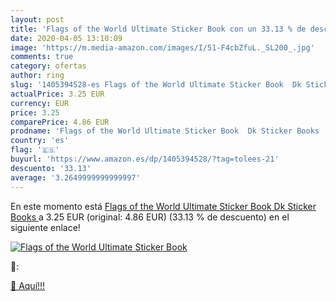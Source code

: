 ```yaml
---
layout: post
title: 'Flags of the World Ultimate Sticker Book con un 33.13 % de descuento'
date: 2020-04-05 13:10:09
image: 'https://m.media-amazon.com/images/I/51-F4cbZfuL._SL200_.jpg'
comments: true
category: ofertas
author: ring
slug: '1405394528-es Flags of the World Ultimate Sticker Book  Dk Sticker Books '
actualPrice: 3.25 EUR
currency: EUR
price: 3.25
comparePrice: 4.86 EUR
prodname: 'Flags of the World Ultimate Sticker Book  Dk Sticker Books '
country: 'es'
flag: '🇪🇸'
buyurl: 'https://www.amazon.es/dp/1405394528/?tag=tolees-21'
descuento: '33.13'
average: '3.2649999999999997'
---
```


En este momento está [Flags of the World Ultimate Sticker Book  Dk Sticker Books ](https://www.amazon.es/dp/1405394528/?tag=tolees-21) a 3.25 EUR (original: 4.86 EUR) (33.13 %  de descuento) en el siguiente enlace!

[![Flags of the World Ultimate Sticker Book](https://m.media-amazon.com/images/I/51-F4cbZfuL._SL200_.jpg)](https://www.amazon.es/dp/1405394528/?tag=tolees-21)

🔎:


[🛒 Aquí!!!](https://www.amazon.es/dp/1405394528/?tag=tolees-21)
